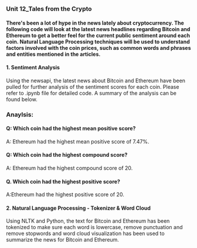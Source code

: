 ### Unit 12_Tales from the Crypto 
#### There's been a lot of hype in the news lately about cryptocurrency. The following code will look at the latest news headlines regarding Bitcoin and Ethereum to get a better feel for the current public sentiment around each coin. Natural Language Processing techniques will be used to understand factors involved with the coin prices, such as common words and phrases and entities mentioned in the articles. 

#### 1. Sentiment Analysis
Using the newsapi, the latest news about Bitcoin and Ethereum have been pulled for further analysis of the sentiment scores for each coin. Please refer to .ipynb file for detailed code. A summary of the analysis can be found below.

### Anaylsis:
#### Q: Which coin had the highest mean positive score?
A: Ethereum had the highest mean positive score of 7.47%.

#### Q: Which coin had the highest compound score?
A: Ethereum had the highest compound score of 20. 

#### Q. Which coin had the highest positive score?
A:Ethereum had the highest positive score of 20. 

#### 2. Natural Language Processing - Tokenizer & Word Cloud
Using NLTK and Python, the text for Bitcoin and Ethereum has been tokenized to make sure each word is lowercase, remove punctuation and remove
stopwords and word cloud visualization has been used to summarize the news for Bitcoin and Ethereum. 
